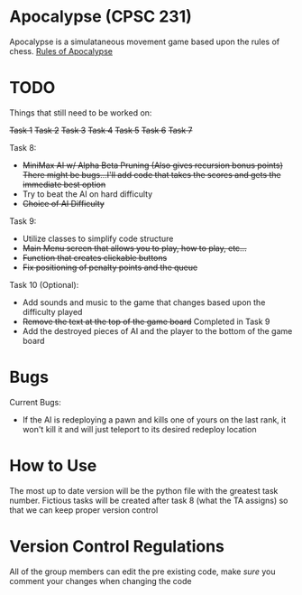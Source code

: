 # Apocalypse (CPSC 231)

Apocalypse is a simulataneous movement game based upon the rules of chess.
[Rules of Apocalypse](https://en.wikipedia.org/wiki/Apocalypse_(chess_variant))


# TODO

Things that still need to be worked on:

~~Task 1~~
~~Task 2~~
~~Task 3~~
~~Task 4~~
~~Task 5~~
~~Task 6~~
~~Task 7~~

Task 8:
* ~~MiniMax AI w/ Alpha Beta Pruning (Also gives recursion bonus points)~~ ~~There might be bugs...I'll add code that takes the scores and gets the immediate best option~~
* Try to beat the AI on hard difficulty
* ~~Choice of AI Difficulty~~

Task 9:
* Utilize classes to simplify code structure
* ~~Main Menu screen that allows you to play, how to play, etc...~~
* ~~Function that creates clickable buttons~~
* ~~Fix positioning of penalty points and the queue~~

Task 10 (Optional):
* Add sounds and music to the game that changes based upon the difficulty played
* ~~Remove the text at the top of the game board~~ Completed in Task 9
* Add the destroyed pieces of AI and the player to the bottom of the game board

# Bugs

Current Bugs:
* If the AI is redeploying a pawn and kills one of yours on the last rank, it won't kill it and will just teleport to its desired redeploy location

# How to Use

The most up to date version will be the python file with the greatest task number. Fictious tasks will be created after task 8 (what the TA assigns) so that we can keep proper version control

# Version Control Regulations

All of the group members can edit the pre existing code, make *sure* you comment your changes when changing the code

